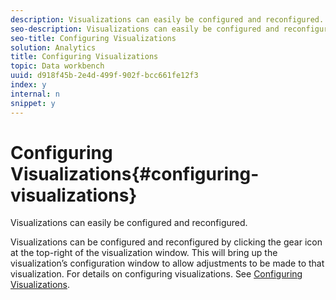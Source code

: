 ```yaml
---
description: Visualizations can easily be configured and reconfigured.
seo-description: Visualizations can easily be configured and reconfigured.
seo-title: Configuring Visualizations
solution: Analytics
title: Configuring Visualizations
topic: Data workbench
uuid: d918f45b-2e4d-499f-902f-bcc661fe12f3
index: y
internal: n
snippet: y
---
```


# Configuring Visualizations{#configuring-visualizations}

Visualizations can easily be configured and reconfigured.

Visualizations can be configured and reconfigured by clicking the gear icon at the top-right of the visualization window. This will bring up the visualization’s configuration window to allow adjustments to be made to that visualization. For details on configuring visualizations. See [Configuring Visualizations](../../../../home/c-adobe-data-workbench-dashboard/c-visualizations/c-configuring-visualizations.md#concept-edc3c7270ffe429c9aab8ceca429b570). 
